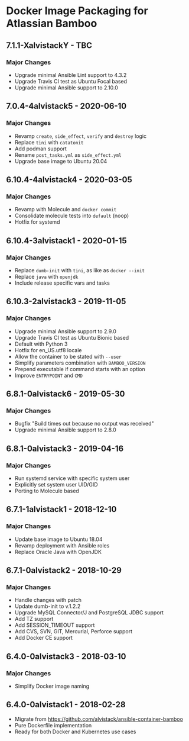# Docker Image Packaging for Atlassian Bamboo

## 7.1.1-XalvistackY - TBC

### Major Changes

  - Upgrade minimal Ansible Lint support to 4.3.2
  - Upgrade Travis CI test as Ubuntu Focal based
  - Upgrade minimal Ansible support to 2.10.0

## 7.0.4-4alvistack5 - 2020-06-10

### Major Changes

  - Revamp `create`, `side_effect`, `verify` and `destroy` logic
  - Replace `tini` with `catatonit`
  - Add podman support
  - Rename `post_tasks.yml` as `side_effect.yml`
  - Upgrade base image to Ubuntu 20.04

## 6.10.4-4alvistack4 - 2020-03-05

### Major Changes

  - Revamp with Molecule and `docker commit`
  - Consolidate molecule tests into `default` (noop)
  - Hotfix for systemd

## 6.10.4-3alvistack1 - 2020-01-15

### Major Changes

  - Replace `dumb-init` with `tini`, as like as `docker --init`
  - Replace `java` with `openjdk`
  - Include release specific vars and tasks

## 6.10.3-2alvistack3 - 2019-11-05

### Major Changes

  - Upgrade minimal Ansible support to 2.9.0
  - Upgrade Travis CI test as Ubuntu Bionic based
  - Default with Python 3
  - Hotfix for en\_US.utf8 locale
  - Allow the container to be stated with `--user`
  - Simplify parameters combination with `BAMBOO_VERSION`
  - Prepend executable if command starts with an option
  - Improve `ENTRYPOINT` and `CMD`

## 6.8.1-0alvistack6 - 2019-05-30

### Major Changes

  - Bugfix "Build times out because no output was received"
  - Upgrade minimal Ansible support to 2.8.0

## 6.8.1-0alvistack3 - 2019-04-16

### Major Changes

  - Run systemd service with specific system user
  - Explicitly set system user UID/GID
  - Porting to Molecule based

## 6.7.1-1alvistack1 - 2018-12-10

### Major Changes

  - Update base image to Ubuntu 18.04
  - Revamp deployment with Ansible roles
  - Replace Oracle Java with OpenJDK

## 6.7.1-0alvistack2 - 2018-10-29

### Major Changes

  - Handle changes with patch
  - Update dumb-init to v.1.2.2
  - Upgrade MySQL Connector/J and PostgreSQL JDBC support
  - Add TZ support
  - Add SESSION\_TIMEOUT support
  - Add CVS, SVN, GIT, Mercurial, Perforce support
  - Add Docker CE support

## 6.4.0-0alvistack3 - 2018-03-10

### Major Changes

  - Simplify Docker image naming

## 6.4.0-0alvistack1 - 2018-02-28

  - Migrate from <https://github.com/alvistack/ansible-container-bamboo>
  - Pure Dockerfile implementation
  - Ready for both Docker and Kubernetes use cases
